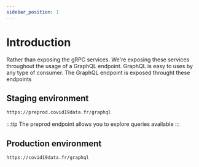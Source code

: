 ```yaml
---
sidebar_position: 1
---
```


# Introduction

Rather than exposing the gRPC services. We're exposing these services throughout the usage of a GraphQL endpoint. GraphQL is easy to uses by any type of consumer. The GraphQL endpoint is exposed throught these endpoints

## Staging environment

```bash
https://preprod.covid19data.fr/graphql
```

:::tip
The preprod endpoint allows you to explore queries available
:::


## Production environment

```bash
https://covid19data.fr/graphql
```
